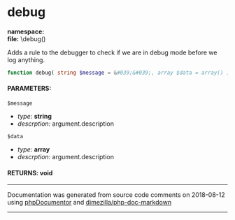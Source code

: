 # debug
**namespace:** \
**file:** \debug()

Adds a rule to the debugger to check if we are in debug mode before
we log anything.

```php
function debug( string $message = &#039;&#039;, array $data = array() ): void
```



#### PARAMETERS:

`$message`
  - *type:* **string**
  - *descrption:* argument.description

`$data`
  - *type:* **array**
  - *descrption:* argument.description

#### RETURNS: void




___
Documentation was generated from source code comments on 2018-08-12 using [phpDocumentor](http://www.phpdoc.org/) and [dimezilla/php-doc-markdown](https://github.com/dimezilla/php-doc-markdown)
___
